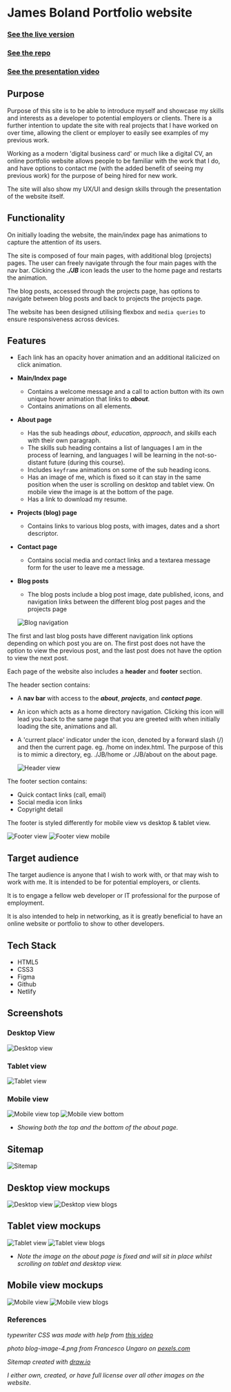 # James Boland Portfolio website 

### [See the live version](https://dotslashjb.netlify.app)

### [See the repo](https://github.com/JRBoland/portfolio)

### [See the presentation video](https://youtu.be/__ktkdw7_tI)



## Purpose

Purpose of this site is to be able to introduce myself and showcase my skills and interests as a developer to potential employers or clients. There is a further intention to update the site with real projects that I have worked on over time, allowing the client or employer to easily see examples of my previous work. 

Working as a modern 'digital business card' or much like a digital CV, an online portfolio website allows people to be familiar with the work that I do, and have options to contact me (with the added benefit of seeing my previous work) for the purpose of being hired for new work.

The site will also show my UX/UI and design skills through the presentation of the website itself.

## Functionality

On initially loading the website, the main/index page has animations to capture the attention of its users.

The site is composed of four main pages, with additional blog (projects) pages. The user can freely navigate through the four main pages with the nav bar. Clicking the ***./JB*** icon leads the user to the home page and restarts the animation. 

The blog posts, accessed through the projects page, has options to navigate between blog posts and back to projects the projects page.

The website has been designed utilising flexbox and ```media queries``` to ensure responsiveness across devices.

## Features

- Each link has an opacity hover animation and an additional italicized on click animation.

- **Main/Index page**
    - Contains a welcome message and a call to action button with its own unique hover animation that links to ***about***.
    - Contains animations on all elements.
- **About page**
    - Has the sub headings *about*, *education*, *approach*, and *skills* each with their own paragraph.
    - The skills sub heading contains a list of languages I am in the process of learning, and languages I will be learning in the not-so-distant future (during this course).
    - Includes ```keyframe``` animations on some of the sub heading icons.
    - Has an image of me, which is fixed so it can stay in the same position when the user is scrolling on desktop and tablet view. On mobile view the image is at the bottom of the page.
    - Has a link to download my resume.
- **Projects (blog) page**
    - Contains links to various blog posts, with images, dates and a short descriptor.
- **Contact page**
    - Contains social media and contact links and a textarea message form for the user to leave me a message.

- **Blog posts**
    - The blog posts include a blog post image, date published, icons, and navigation links between the different blog post pages and the projects page

    ![Blog navigation](./docs/blog_navigation.png)

The first and last blog posts have different navigation link options depending on which post you are on. The first post does not have the option to view the previous post, and the last post does not have the option to view the next post.

Each page of the website also includes a **header** and **footer** section.

The header section contains:
- A **nav bar** with access to the ***about***, ***projects***, and ***contact page***.
- An icon which acts as a home directory navigation. Clicking this icon will lead you back to the same page that you are greeted with when initially loading the site, animations and all.
- A 'current place' indicator under the icon, denoted by a forward slash (/) and then the current page. eg. /home on index.html. The purpose of this is to mimic a directory, eg. ./JB/home or ./JB/about on the about page.

   ![Header view](./docs/header_view.png)

The footer section contains:
- Quick contact links (call, email)
- Social media icon links
- Copyright detail

The footer is styled differently for mobile view vs desktop & tablet view.

![Footer view](./docs/footer_view.png)
![Footer view mobile](./docs/footer_view_mobile.png)

## Target audience

The target audience is anyone that I wish to work with, or that may wish to work with me. It is intended to be for potential employers, or clients. 

It is to engage a fellow web developer or IT professional for the purpose of employment.

It is also intended to help in networking, as it is greatly beneficial to have an online website or portfolio to show to other developers.



## Tech Stack

- HTML5
- CSS3
- Figma
- Github
- Netlify

## Screenshots
### Desktop View
![Desktop view](./docs/desktop_view_screenshot.png)

### Tablet view
![Tablet view](./docs/tablet_view_screenshot.png)

### Mobile view
![Mobile view top](./docs/mobile_view_screenshot_1.png)
![Mobile view bottom](../docs/mobile_view_screenshot_2.png)
- *Showing both the top and the bottom of the about page.*


## Sitemap
![Sitemap](./docs/sitemap.png)

## Desktop view mockups
![Desktop view](./docs/desktop_view.png)
![Desktop view blogs](./docs/desktop_view_blogs.png)

## Tablet view mockups
![Tablet view](./docs/tablet_view.png)
![Tablet view blogs](./docs/tablet_view_blogs.png)

- *Note the image on the about page is fixed and will sit in place whilst scrolling on tablet and desktop view.*



## Mobile view mockups
![Mobile view](./docs/mobile_view.png)
![Mobile view blogs](./docs/mobile_view_blogs.png)


### References

*typewriter CSS was made with help from [this video](https://www.youtube.com/watch?v=w1nhwUGsG6M&ab_channel=KevinPowell)*

*photo blog-image-4.png from Francesco Ungaro on [pexels.com](https://www.pexels.com/photo/close-up-photo-of-brown-seaweeds-3640403/)*

*Sitemap created with [draw.io](https://draw.io)*

*I either own, created, or have full license over all other images on the website.*